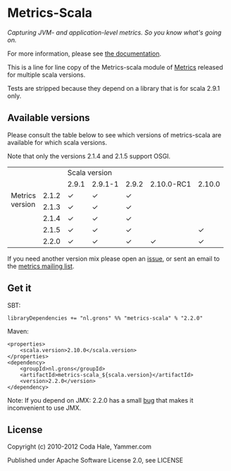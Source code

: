 Metrics-Scala
=============

*Capturing JVM- and application-level metrics. So you know what's going on.*

For more information, please see [the documentation](http://metrics.codahale.com).

This is a line for line copy of the Metrics-scala module of
[Metrics](https://github.com/codahale/metrics) released for multiple
scala versions.

Tests are stripped because they depend on a library that is for scala 2.9.1 only.

## Available versions

Please consult the table below to see which versions of metrics-scala are available for
which scala versions.

Note that only the versions 2.1.4 and 2.1.5 support OSGI.

<table border="0" cellpadding="2" cellspacing="2">
  <tbody>
    <tr>
      <td valign="top"></td>
      <td valign="top"></td>
      <td colspan="5" rowspan="1" valign="top">Scala version</td>
    </tr>
    <tr>
      <td valign="top"></td>
      <td valign="top"></td>
      <td valign="top">2.9.1</td>
      <td valign="top">2.9.1-1</td>
      <td valign="top">2.9.2</td>
      <td valign="top">2.10.0-RC1</td>
      <td valign="top">2.10.0</td>
    </tr>
    <tr>
      <td colspan="1" rowspan="5" valign="top">Metrics<br>version</td>
      <td valign="top">2.1.2</td>
      <td valign="top">✓</td>
      <td valign="top">✓</td>
      <td valign="top">✓</td>
      <td valign="top"></td>
      <td valign="top"></td>
    </tr>
    <tr>
      <td valign="top">2.1.3</td>
      <td valign="top">✓</td>
      <td valign="top">✓</td>
      <td valign="top">✓</td>
      <td valign="top"></td>
      <td valign="top"></td>
    </tr>
    <tr>
      <td valign="top">2.1.4</td>
      <td valign="top">✓</td>
      <td valign="top">✓</td>
      <td valign="top">✓</td>
      <td valign="top"></td>
      <td valign="top"></td>
    </tr>
    <tr>
      <td valign="top">2.1.5</td>
      <td valign="top">✓</td>
      <td valign="top">✓</td>
      <td valign="top">✓</td>
      <td valign="top"></td>
      <td valign="top">✓</td>
    </tr>
    <tr>
      <td valign="top">2.2.0</td>
      <td valign="top">✓</td>
      <td valign="top">✓</td>
      <td valign="top">✓</td>
      <td valign="top">✓</td>
      <td valign="top">✓</td>
    </tr>
  </tbody>
</table>

If you need another version mix please open an [issue](https://github.com/erikvanoosten/metrics-scala/issues), or
sent an email to the [metrics mailing list](http://groups.google.com/group/metrics-user).


## Get it

SBT:
```
libraryDependencies += "nl.grons" %% "metrics-scala" % "2.2.0"
```

Maven:
```
<properties>
    <scala.version>2.10.0</scala.version>
</properties>
<dependency>
    <groupId>nl.grons</groupId>
    <artifactId>metrics-scala_${scala.version}</artifactId>
    <version>2.2.0</version>
</dependency>
```

Note: If you depend on JMX: 2.2.0 has a small [bug](https://github.com/codahale/metrics/issues/318) that makes
it inconvenient to use JMX.


License
-------

Copyright (c) 2010-2012 Coda Hale, Yammer.com

Published under Apache Software License 2.0, see LICENSE
